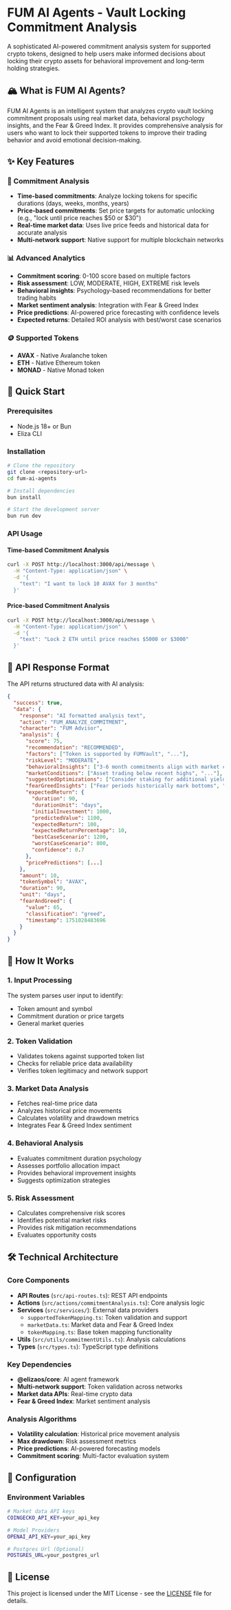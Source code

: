 # FUM AI Agents - Vault Locking Commitment Analysis

A sophisticated AI-powered commitment analysis system for supported crypto tokens, designed to help users make informed decisions about locking their crypto assets for behavioral improvement and long-term holding strategies.

## 🏔️ What is FUM AI Agents?

FUM AI Agents is an intelligent system that analyzes crypto vault locking commitment proposals using real market data, behavioral psychology insights, and the Fear & Greed Index. It provides comprehensive analysis for users who want to lock their supported tokens to improve their trading behavior and avoid emotional decision-making.

## ✨ Key Features

### 🎯 Commitment Analysis
- **Time-based commitments**: Analyze locking tokens for specific durations (days, weeks, months, years)
- **Price-based commitments**: Set price targets for automatic unlocking (e.g., "lock until price reaches $50 or $30")
- **Real-time market data**: Uses live price feeds and historical data for accurate analysis
- **Multi-network support**: Native support for multiple blockchain networks

### 📊 Advanced Analytics
- **Commitment scoring**: 0-100 score based on multiple factors
- **Risk assessment**: LOW, MODERATE, HIGH, EXTREME risk levels
- **Behavioral insights**: Psychology-based recommendations for better trading habits
- **Market sentiment analysis**: Integration with Fear & Greed Index
- **Price predictions**: AI-powered price forecasting with confidence levels
- **Expected returns**: Detailed ROI analysis with best/worst case scenarios

### 🪙 Supported Tokens
- **AVAX** - Native Avalanche token
- **ETH** - Native Ethereum token
- **MONAD** - Native Monad token

## 🚀 Quick Start

### Prerequisites
- Node.js 18+ or Bun
- Eliza CLI

### Installation

```bash
# Clone the repository
git clone <repository-url>
cd fum-ai-agents

# Install dependencies
bun install

# Start the development server
bun run dev
```

### API Usage

#### Time-based Commitment Analysis
```bash
curl -X POST http://localhost:3000/api/message \
  -H "Content-Type: application/json" \
  -d '{
    "text": "I want to lock 10 AVAX for 3 months"
  }'
```

#### Price-based Commitment Analysis
```bash
curl -X POST http://localhost:3000/api/message \
  -H "Content-Type: application/json" \
  -d '{
    "text": "Lock 2 ETH until price reaches $5000 or $3000"
  }'
```

## 📡 API Response Format

The API returns structured data with AI analysis:

```json
{
  "success": true,
  "data": {
    "response": "AI formatted analysis text",
    "action": "FUM_ANALYZE_COMMITMENT",
    "character": "FUM Advisor",
    "analysis": {
      "score": 75,
      "recommendation": "RECOMMENDED",
      "factors": ["Token is supported by FUMVault", "..."],
      "riskLevel": "MODERATE",
      "behavioralInsights": ["3-6 month commitments align with market cycles", "..."],
      "marketConditions": ["Asset trading below recent highs", "..."],
      "suggestedOptimizations": ["Consider staking for additional yield", "..."],
      "fearGreedInsights": ["Fear periods historically mark bottoms", "..."],
      "expectedReturn": {
        "duration": 90,
        "durationUnit": "days",
        "initialInvestment": 1000,
        "predictedValue": 1100,
        "expectedReturn": 100,
        "expectedReturnPercentage": 10,
        "bestCaseScenario": 1200,
        "worstCaseScenario": 800,
        "confidence": 0.7
      },
      "pricePredictions": [...]
    },
    "amount": 10,
    "tokenSymbol": "AVAX",
    "duration": 90,
    "unit": "days",
    "fearAndGreed": {
      "value": 65,
      "classification": "greed",
      "timestamp": 1751028483696
    }
  }
}
```

## 🧠 How It Works

### 1. Input Processing
The system parses user input to identify:
- Token amount and symbol
- Commitment duration or price targets
- General market queries

### 2. Token Validation
- Validates tokens against supported token list
- Checks for reliable price data availability
- Verifies token legitimacy and network support

### 3. Market Data Analysis
- Fetches real-time price data
- Analyzes historical price movements
- Calculates volatility and drawdown metrics
- Integrates Fear & Greed Index sentiment

### 4. Behavioral Analysis
- Evaluates commitment duration psychology
- Assesses portfolio allocation impact
- Provides behavioral improvement insights
- Suggests optimization strategies

### 5. Risk Assessment
- Calculates comprehensive risk scores
- Identifies potential market risks
- Provides risk mitigation recommendations
- Evaluates opportunity costs

## 🛠️ Technical Architecture

### Core Components
- **API Routes** (`src/api-routes.ts`): REST API endpoints
- **Actions** (`src/actions/commitmentAnalysis.ts`): Core analysis logic
- **Services** (`src/services/`): External data providers
  - `supportedTokenMapping.ts`: Token validation and support
  - `marketData.ts`: Market data and Fear & Greed Index
  - `tokenMapping.ts`: Base token mapping functionality
- **Utils** (`src/utils/commitmentUtils.ts`): Analysis calculations
- **Types** (`src/types.ts`): TypeScript type definitions

### Key Dependencies
- **@elizaos/core**: AI agent framework
- **Multi-network support**: Token validation across networks
- **Market data APIs**: Real-time crypto data
- **Fear & Greed Index**: Market sentiment analysis

### Analysis Algorithms
- **Volatility calculation**: Historical price movement analysis
- **Max drawdown**: Risk assessment metrics
- **Price predictions**: AI-powered forecasting models
- **Commitment scoring**: Multi-factor evaluation system

## 🔧 Configuration

### Environment Variables
```bash
# Market data API keys
COINGECKO_API_KEY=your_api_key

# Model Providers
OPENAI_API_KEY=your_api_key

# Postgres Url (Optional)
POSTGRES_URL=your_postgres_url
```

## 📄 License

This project is licensed under the MIT License - see the [LICENSE](LICENSE) file for details.